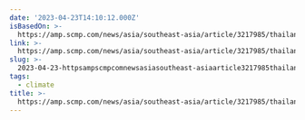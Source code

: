 ```yaml
---
date: '2023-04-23T14:10:12.000Z'
isBasedOn: >-
  https://amp.scmp.com/news/asia/southeast-asia/article/3217985/thailands-authorities-issue-extreme-heat-warnings-amid-record-breaking-temperatures-asia
link: >-
  https://amp.scmp.com/news/asia/southeast-asia/article/3217985/thailands-authorities-issue-extreme-heat-warnings-amid-record-breaking-temperatures-asia
slug: >-
  2023-04-23-httpsampscmpcomnewsasiasoutheast-asiaarticle3217985thailands-authorities-issue-extreme-heat-warnings-amid-record-breaking-temperatures-asia
tags:
  - climate
title: >-
  https://amp.scmp.com/news/asia/southeast-asia/article/3217985/thailands-authorities-issue-extreme-heat-warnings-amid-record-breaking-temperatures-asia
---
```


